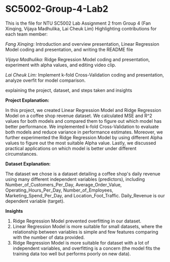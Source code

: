 # SC5002-Group-4-Lab2
This is the file for NTU SC5002 Lab Assignment 2 from Group 4 (Fan Xinqing, Vijaya Madhulika, Lai Cheuk Lim)
Highlighting contributions for each team member:

_Fang Xinqing:_ Introduction and overview presentation, Linear Regression Model coding and presentation, and writing the README file

_Vijaya Madhulika:_ Ridge Regression Model coding and presentation, experiment with alpha values, and editing video clip.

_Lai Cheuk Lim:_ Implement k-fold Cross-Validation coding and presentation, analyze overfit for model comparison.

explaining the project, dataset, and steps taken and insights

**Project Explanation:**
 
  In this project, we created Linear Regression Model and Ridge Regression Model on a coffee shop revenue dataset. We calculated MSE and R^2 values for both models and compared them to figure out which model has better performance. We implemented k-fold Cross-Validation to evaluate both models and reduce variance in performance estimates. Moreover, we further experimented the Ridge Regression Model by using different Alpha values to figure out the most suitable Alpha value. Lastly, we discussed practical applications on which model is better under different circumstances.
  
**Dataset Explanation:**
  
  The dataset we chose is a dataset detailing a coffee shop's daily revenue using many different independent variables (predictors), including Number_of_Customers_Per_Day, Average_Order_Value, Operating_Hours_Per_Day, Number_of_Employees, Marketing_Spend_Per_Day, and Location_Foot_Traffic. Daily_Revenue is our dependent variable (target).

**Insights**

1. Ridge Regression Model prevented overfitting in our dataset.
2. Linear Regression Model is more suitable for small datasets, where the relationship between variables is simple and few features comparing with the number of data provided.
3. Ridge Regression Model is more suitable for dataset with a lot of independent variables, and overfitting is a concern (the model fits the training data too well but performs poorly on new data).
